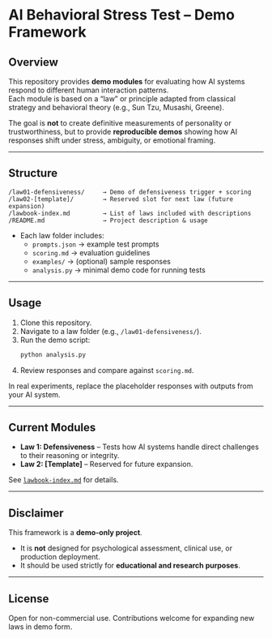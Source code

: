 # AI Behavioral Stress Test – Demo Framework  

## Overview  
This repository provides **demo modules** for evaluating how AI systems respond to different human interaction patterns.  
Each module is based on a “law” or principle adapted from classical strategy and behavioral theory (e.g., Sun Tzu, Musashi, Greene).  

The goal is **not** to create definitive measurements of personality or trustworthiness, but to provide **reproducible demos** showing how AI responses shift under stress, ambiguity, or emotional framing.  

---

## Structure  
```
/law01-defensiveness/     → Demo of defensiveness trigger + scoring  
/law02-[template]/        → Reserved slot for next law (future expansion)  
/lawbook-index.md         → List of laws included with descriptions  
/README.md                → Project description & usage  
```

- Each law folder includes:  
  - `prompts.json` → example test prompts  
  - `scoring.md` → evaluation guidelines  
  - `examples/` → (optional) sample responses  
  - `analysis.py` → minimal demo code for running tests  

---

## Usage  
1. Clone this repository.  
2. Navigate to a law folder (e.g., `/law01-defensiveness/`).  
3. Run the demo script:  
   ```bash
   python analysis.py
   ```  
4. Review responses and compare against `scoring.md`.  

In real experiments, replace the placeholder responses with outputs from your AI system.  

---

## Current Modules  
- **Law 1: Defensiveness** – Tests how AI systems handle direct challenges to their reasoning or integrity.  
- **Law 2: [Template]** – Reserved for future expansion.  

See [`lawbook-index.md`](lawbook-index.md) for details.  

---

## Disclaimer  
This framework is a **demo-only project**.  
- It is **not** designed for psychological assessment, clinical use, or production deployment.  
- It should be used strictly for **educational and research purposes**.  

---

## License  
Open for non-commercial use. Contributions welcome for expanding new laws in demo form.  
